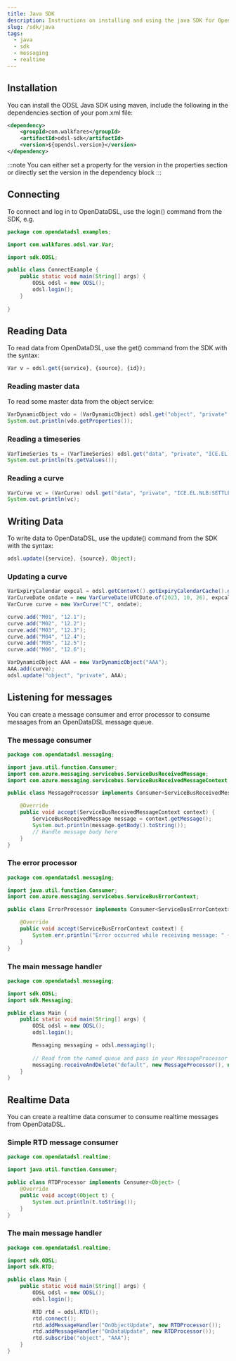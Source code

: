 ```yaml
---
title: Java SDK
description: Instructions on installing and using the java SDK for OpenDataDSL
slug: /sdk/java
tags:
  - java
  - sdk
  - messaging
  - realtime
---
```


## Installation

You can install the ODSL Java SDK using maven, include the following in the dependencies section of your pom.xml file:

```xml
<dependency>
    <groupId>com.walkfares</groupId>
    <artifactId>odsl-sdk</artifactId>
    <version>${opendsl.version}</version>
</dependency>
```

:::note
You can either set a property for the version in the properties section or directly set the version in the dependency block
:::

## Connecting
To connect and log in to OpenDataDSL, use the login() command from the SDK, e.g.

```java
package com.opendatadsl.examples;

import com.walkfares.odsl.var.Var;

import sdk.ODSL;

public class ConnectExample {
    public static void main(String[] args) {
        ODSL odsl = new ODSL();
        odsl.login();
    }
	
}
```

## Reading Data
To read data from OpenDataDSL, use the get() command from the SDK with the syntax:

```js
Var v = odsl.get({service}, {source}, {id});
```

### Reading master data
To read some master data from the object service:

```java
VarDynamicObject vdo = (VarDynamicObject) odsl.get("object", "private", "ICE.EL.NLB");
System.out.println(vdo.getProperties());
```

### Reading a timeseries

```java
VarTimeSeries ts = (VarTimeSeries) odsl.get("data", "private", "ICE.EL.NLB:SETTLE:M01");
System.out.println(ts.getValues());
```

### Reading a curve

```java
VarCurve vc = (VarCurve) odsl.get("data", "private", "ICE.EL.NLB:SETTLE:2023-10-20");
System.out.println(vc);
```

## Writing Data
To write data to OpenDataDSL, use the update() command from the SDK with the syntax:

```js
odsl.update({service}, {source}, Object);
```

### Updating a curve

```java
VarExpiryCalendar expcal = odsl.getContext().getExpiryCalendarCache().get("#RDCEM");
VarCurveDate ondate = new VarCurveDate(UTCDate.of(2023, 10, 26), expcal);
VarCurve curve = new VarCurve("C", ondate);

curve.add("M01", "12.1");
curve.add("M02", "12.2");
curve.add("M03", "12.3");
curve.add("M04", "12.4");
curve.add("M05", "12.5");
curve.add("M06", "12.6");

VarDynamicObject AAA = new VarDynamicObject("AAA");
AAA.add(curve);
odsl.update("object", "private", AAA);
```

## Listening for messages
You can create a message consumer and error processor to consume messages from an OpenDataDSL message queue.

### The message consumer

```java
package com.opendatadsl.messaging;

import java.util.function.Consumer;
import com.azure.messaging.servicebus.ServiceBusReceivedMessage;
import com.azure.messaging.servicebus.ServiceBusReceivedMessageContext;

public class MessageProcessor implements Consumer<ServiceBusReceivedMessageContext> {

	@Override
	public void accept(ServiceBusReceivedMessageContext context) {
		ServiceBusReceivedMessage message = context.getMessage();
		System.out.println(message.getBody().toString());
		// Handle message body here
	}
}
```

### The error processor

```java
package com.opendatadsl.messaging;

import java.util.function.Consumer;
import com.azure.messaging.servicebus.ServiceBusErrorContext;

public class ErrorProcessor implements Consumer<ServiceBusErrorContext> {

	@Override
	public void accept(ServiceBusErrorContext context) {
		System.err.println("Error occurred while receiving message: " + context.getException());
	}
}
```

### The main message handler

```java
package com.opendatadsl.messaging;

import sdk.ODSL;
import sdk.Messaging;

public class Main {
    public static void main(String[] args) {
        ODSL odsl = new ODSL();
        odsl.login();

        Messaging messaging = odsl.messaging();
        
        // Read from the named queue and pass in your MessageProcessor and ErrorProcessor
        messaging.receiveAndDelete("default", new MessageProcessor(), new ErrorProcessor());
    }
}
```

## Realtime Data

You can create a realtime data consumer to consume realtime messages from OpenDataDSL.

### Simple RTD message consumer

```java
package com.opendatadsl.realtime;

import java.util.function.Consumer;

public class RTDProcessor implements Consumer<Object> {
	@Override
	public void accept(Object t) {
		System.out.println(t.toString());
	}	
}
```

### The main message handler

```java
package com.opendatadsl.realtime;

import sdk.ODSL;
import sdk.RTD;

public class Main {
    public static void main(String[] args) {
        ODSL odsl = new ODSL();
        odsl.login();

		RTD rtd = odsl.RTD();
		rtd.connect();
		rtd.addMessageHandler("OnObjectUpdate", new RTDProcessor());
		rtd.addMessageHandler("OnDataUpdate", new RTDProcessor());
		rtd.subscribe("object", "AAA");
    }
}
```